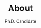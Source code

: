 ---
layout: about
title: About
permalink: /
subtitle: Ph.D. Candidate 

# <a href='#'>Affiliations</a>. Address. Contacts. Moto. Etc.

profile:
  align: right
  image: pic_mohbat.jpg
  image_circular: true # crops the image to make it circular
  # more_info: >
  #   <p>555 your office number</p>
  #   <p>123 your address street</p>
  #   <p>Your City, State 12345</p>

news: true # includes a list of news items
selected_papers: true # includes a list of papers marked as "selected={true}"
social: true # includes social icons at the bottom of the page

description: I'm a Ph.D. candidate at [Rensselaer Polytechnic Institute](https://www.rpi.edu) in New York working under the supervion of Professor [Mohammad J. Zaki](https://www.cs.rpi.edu/~zaki/). My Ph.D. work is focused on multi-modal models, retrieval augmented generation, visually rich document understanding and diffusion models. My expertise spans scene understanding, model compression, image localization, and autonomous vehicle control. Proficient in various programming languages and frameworks, I'm driven by a passion for pushing the boundaries of document AI and scene understanding through innovative research.

---